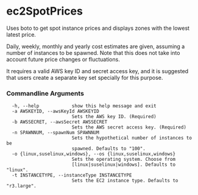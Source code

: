 ec2SpotPrices
=============

Uses boto to get spot instance prices and displays zones with the lowest
latest price.

Daily, weekly, monthly and yearly cost estimates are given, assuming
a number of instances to be spawned. Note that this does not take into
account future price changes or fluctuations.

It requires a valid AWS key ID and secret access key, and it is suggested
that users create a separate key set specially for this purpose.

### Commandline Arguments
```
  -h, --help            show this help message and exit
  -a AWSKEYID, --awsKeyId AWSKEYID
                        Sets the AWS key ID. (Required)
  -b AWSSECRET, --awsSecret AWSSECRET
                        Sets the AWS secret access key. (Required)
  -n SPAWNNUM, --spawnNum SPAWNNUM
                        Sets the hypothetical number of instances to be
                        spawned. Defaults to "100".
  -o {linux,suselinux,windows}, --os {linux,suselinux,windows}
                        Sets the operating system. Choose from
                        [linux|suselinux|windows]. Defaults to "linux".
  -t INSTANCETYPE, --instanceType INSTANCETYPE
                        Sets the EC2 instance type. Defaults to "r3.large".
```
